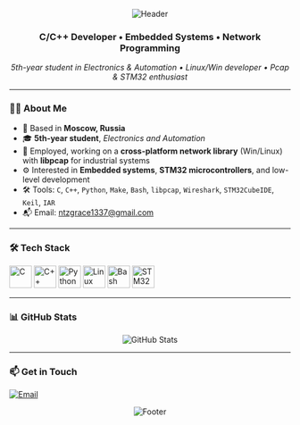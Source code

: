 <p align="center">
  <img src="https://capsule-render.vercel.app/api?type=rect&color=gradient&height=120&section=header&text=Richard%20Grace%20(SIV)&fontSize=35&fontAlign=middle&fontColor=ffffff" alt="Header" />
</p>

<h3 align="center">C/C++ Developer • Embedded Systems • Network Programming</h3>
<p align="center">
  <i>5th-year student in Electronics & Automation • Linux/Win developer • Pcap & STM32 enthusiast</i>
</p>

---

### 👨‍💻 About Me

- 📍 Based in **Moscow, Russia**
- 🎓 **5th-year student**, *Electronics and Automation*
- 💼 Employed, working on a **cross-platform network library** (Win/Linux) with **libpcap** for industrial systems
- ⚙️ Interested in **Embedded systems**, **STM32 microcontrollers**, and low-level development
- 🛠️ Tools: `C`, `C++`, `Python`, `Make`, `Bash`, `libpcap`, `Wireshark`, `STM32CubeIDE`, `Keil`, `IAR`
- 📬 Email: [ntzgrace1337@gmail.com](mailto:ntzgrace1337@gmail.com)

---

### 🛠️ Tech Stack

<p align="left">
  <img src="https://cdn.jsdelivr.net/gh/devicons/devicon/icons/c/c-original.svg" alt="C" width="40" height="40" />
  <img src="https://cdn.jsdelivr.net/gh/devicons/devicon/icons/cplusplus/cplusplus-original.svg" alt="C++" width="40" height="40" />
  <img src="https://cdn.jsdelivr.net/gh/devicons/devicon/icons/python/python-original.svg" alt="Python" width="40" height="40" />
  <img src="https://cdn.jsdelivr.net/gh/devicons/devicon/icons/linux/linux-original.svg" alt="Linux" width="40" height="40" />
  <img src="https://cdn.jsdelivr.net/gh/devicons/devicon/icons/bash/bash-original.svg" alt="Bash" width="40" height="40" />
  <img src="https://tse4.mm.bing.net/th/id/OIP.XuyEDzDKb-9uAMfLH8D10wHaET?pid=Api" alt="STM32" width="40" height="40" />
</p>

---

### 📊 GitHub Stats

<p align="center">
  <img src="https://github-readme-stats.vercel.app/api?username=RdGrace&show_icons=true&theme=transparent" alt="GitHub Stats" />
</p>

---

### 📫 Get in Touch

<p align="left">
  <a href="mailto:ntzgrace1337@gmail.com">
    <img src="https://img.shields.io/badge/Email-D14836?style=for-the-badge&logo=gmail&logoColor=white" alt="Email" />
  </a>
</p>

<p align="center">
  <img src="https://capsule-render.vercel.app/api?type=rect&color=gradient&height=80&section=footer" alt="Footer" />
</p>

